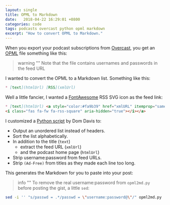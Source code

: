 ```yaml
---
layout: single
title: OPML to Markdown
date:   2018-04-22 16:29:01 +0800
categories: code
tags: podcasts overcast python opml markdown
excerpt: "How to convert OPML to Markdown."
---
```


When you export your podcast subscriptions from [Overcast](https://overcast.fm/), you get an [OPML](https://en.wikipedia.org/wiki/OPML) file something like this:

<script src="https://gist.github.com/jamesstout/a4050fdfda4f1fad5d5637ff35293549.js"></script>

> warning ""
> Note that the file contains usernames and passwords in the feed URL

I wanted to convert the OPML to a Markdown list. Something like this:

```markdown
* [text](htmlUrl) [RSS](xmlUrl)
```

Well a little fancier, I wanted a [FontAwesome](https://fontawesome.com/icons/rss-square?style=solid) RSS SVG icon as the feed link:

```markdown
* [text](htmlUrl) <a style="color:#fa9b39" href="xmlURL" itemprop="sameAs">
<i class="fas fa-fw fa-rss-square" aria-hidden="true"></i></a>
```

I customized a [Python script](https://gist.github.com/domdavis/9988867) by Dom Davis to:

* Output an unordered list instead of headers.
* Sort the list alphabetically.
* In addition to the title (`text`)
  * extract the feed URL (`xmlUrl`)
  * and the podcast home page (`htmlUrl`)
* Strip username:password from feed URLs.
* Strip `(Ad-Free)` from titles as they made each line too long.

<script src="https://gist.github.com/jamesstout/39405a465e94bde0c6478a1a1dcf64f4.js"></script>

This generates the Markdown for you to paste into your post:
<script src="https://gist.github.com/jamesstout/213b9376d740b8b2234d1e4a7f3025b3.js"></script>

> info ""
> To remove the real username:password from `opml2md.py` before posting the gist, a little `sed`:

```bash
sed -i '' "s/passwd = .*/passwd = \"username:password@\"/" opml2md.py
```
